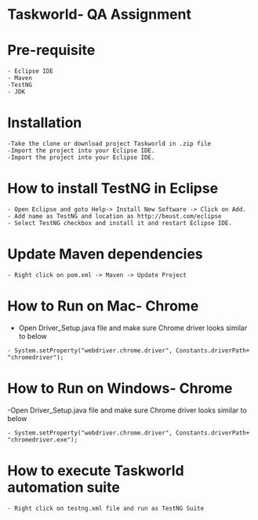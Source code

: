 # Taskworld- QA Assignment

# Pre-requisite
    - Eclipse IDE
    - Maven
    -TestNG
    - JDK

# Installation
    -Take the clone or download project Taskworld in .zip file
    -Import the project into your Eclipse IDE.
    -Import the project into your Eclipse IDE.
  

# How to install TestNG in Eclipse
    - Open Eclipse and goto Help-> Install New Software -> Click on Add.
    - Add name as TestNG and location as http://beust.com/eclipse
    - Select TestNG checkbox and install it and restart Eclipse IDE.
  
  # Update Maven dependencies
    - Right click on pom.xml -> Maven -> Update Project
  
# How to Run on Mac- Chrome
   - Open Driver_Setup.java file and make sure Chrome driver looks similar to below
   
    - System.setProperty("webdriver.chrome.driver", Constants.driverPath+ "chromedriver");

# How to Run on Windows- Chrome
   -Open Driver_Setup.java file and make sure Chrome driver looks similar to below
    
    - System.setProperty("webdriver.chrome.driver", Constants.driverPath+ "chromedriver.exe");

# How to execute Taskworld automation suite
    - Right click on testng.xml file and run as TestNG Suite
